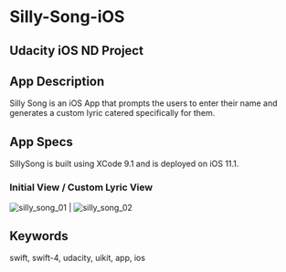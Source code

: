 # Silly-Song-iOS
## Udacity iOS ND Project

## App Description

Silly Song is an iOS App that prompts the users to enter their name and generates a custom lyric catered specifically for them.

## App Specs

SillySong is built using XCode 9.1 and is deployed on iOS 11.1.


### Initial View / Custom Lyric View

![silly_song_01](https://user-images.githubusercontent.com/10927442/32742369-1481c1ca-c85e-11e7-919e-7016af76f19a.png) | ![silly_song_02](https://user-images.githubusercontent.com/10927442/32742373-17261f20-c85e-11e7-9e73-37da65e19725.png)

## Keywords

swift, swift-4, udacity, uikit, app, ios
